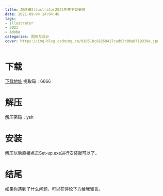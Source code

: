 ```yaml
---
title: 超详细Illustrator2021免费下载安装
date: 2021-09-04 14:04:48
tags:
- Illustrator
- 2021
- Adobe
categories: 图形与设计
cover: https://img-blog.csdnimg.cn/910510c81859427cad93c8bab719339e.jpg
---
```


# 下载
[下载地址](https://pan.baidu.com/s/1WgCWw4Tb_0qJgUh_s1KpyA)
提取码：6666

# 解压
解压密码：ysh

# 安装
解压以后直接点击Set-up.exe进行安装就可以了。

# 结尾
如果你遇到了什么问题，可以在评论下方给我留言。

